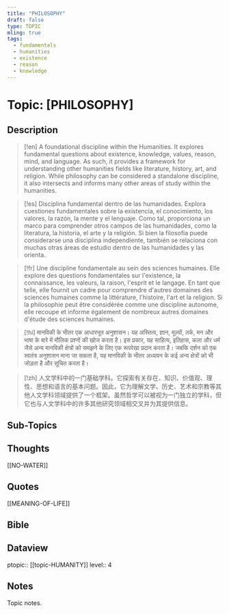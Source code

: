 ```yaml
---
title: "PHILOSOPHY"
draft: false
type: TOPIC
mling: true
tags:
  - fundamentals
  - humanities
  - existence
  - reason
  - knowledge
---
```

# Topic: [PHILOSOPHY]

## Description
>[!en]
> A foundational discipline within the Humanities. It explores fundamental questions about existence, knowledge, values, reason, mind, and language. As such, it provides a framework for understanding other humanities fields like literature, history, art, and religion. While philosophy can be considered a standalone discipline, it also intersects and informs many other areas of study within the humanities.

>[!es]
> Disciplina fundamental dentro de las humanidades. Explora cuestiones fundamentales sobre la existencia, el conocimiento, los valores, la razón, la mente y el lenguaje. Como tal, proporciona un marco para comprender otros campos de las humanidades, como la literatura, la historia, el arte y la religión. Si bien la filosofía puede considerarse una disciplina independiente, también se relaciona con muchas otras áreas de estudio dentro de las humanidades y las orienta.

>[!fr]
> Une discipline fondamentale au sein des sciences humaines. Elle explore des questions fondamentales sur l'existence, la connaissance, les valeurs, la raison, l'esprit et le langage. En tant que telle, elle fournit un cadre pour comprendre d'autres domaines des sciences humaines comme la littérature, l'histoire, l'art et la religion. Si la philosophie peut être considérée comme une discipline autonome, elle recoupe et informe également de nombreux autres domaines d'étude des sciences humaines.

>[!hi]
> मानविकी के भीतर एक आधारभूत अनुशासन। यह अस्तित्व, ज्ञान, मूल्यों, तर्क, मन और भाषा के बारे में मौलिक प्रश्नों की खोज करता है। इस प्रकार, यह साहित्य, इतिहास, कला और धर्म जैसे अन्य मानविकी क्षेत्रों को समझने के लिए एक रूपरेखा प्रदान करता है। जबकि दर्शन को एक स्वतंत्र अनुशासन माना जा सकता है, यह मानविकी के भीतर अध्ययन के कई अन्य क्षेत्रों को भी जोड़ता है और सूचित करता है।

>[!zh]
> 人文学科中的一门基础学科。它探索有关存在、知识、价值观、理性、思想和语言的基本问题。因此，它为理解文学、历史、艺术和宗教等其他人文学科领域提供了一个框架。虽然哲学可以被视为一门独立的学科，但它也与人文学科中的许多其他研究领域相交叉并为其提供信息。

## Sub-Topics

## Thoughts
[[NO-WATER]]

## Quotes
[[MEANING-OF-LIFE]]

## Bible

## Dataview
ptopic:: [[topic-HUMANITY]]
level:: 4

## Notes
Topic notes.

